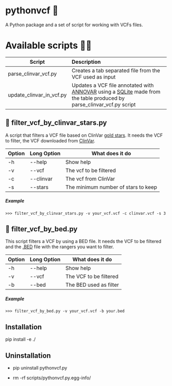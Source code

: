 # pythonvcf :dna:

A Python package and a set of script for working with VCFs files.

# Available scripts :man_technologist:


| Script        | Description|
| ------------- |:-------------|
| parse_clinvar_vcf.py | Creates a tab separated file from the VCF used as input |
| update_clinvar_in_vcf.py | Updates a VCF file annotated with [ANNOVAR](https://annovar.openbioinformatics.org/en/latest/) using a [SQLite](https://www.sqlite.org/index.html) made from the table produced by parse_clinvar_vcf.py script |

##  :snake: filter_vcf_by_clinvar_stars.py

A script that filters a VCF file based on ClinVar [gold stars](https://www.ncbi.nlm.nih.gov/clinvar/docs/review_status/). It needs the VCF to filter, the VCF downloaded from [ClinVar](https://ftp.ncbi.nlm.nih.gov/pub/clinvar/vcf_GRCh38/). 

Option | Long Option | What does it do
------------ | ------------- | -------------
-h | --help | Show help
-v | --vcf | The vcf to be filtered
-c | --clinvar | The vcf from ClinVar
-s | --stars | The minimum number of stars to keep

##### Example
```console
>>> filter_vcf_by_clinvar_stars.py -v your_vcf.vcf -c clinvar.vcf -s 3
```

##  :snake: filter_vcf_by_bed.py

This script filters a VCF by using a BED file. It needs the VCF to be filtered and the [.BED](https://en.wikipedia.org/wiki/BED_(file_format)) file with the rangers you want to filter.

Option | Long Option | What does it do
------------ | ------------- | -------------
-h | --help | Show help
-v | --vcf | The VCF to be filtered
-b | --bed | The BED used as filter

##### Example
```console
>>> filter_vcf_by_bed.py -v your_vcf.vcf -b your.bed
```


## Installation

pip install -e ./

## Uninstallation

- pip uninstall pythonvcf.py

- rm -rf scripts/pythonvcf.py.egg-info/
